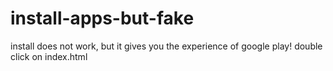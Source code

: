 # install-apps-but-fake
install does not work, but it gives you the experience of google play!
double click on index.html

